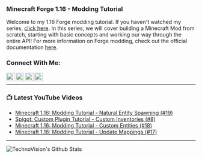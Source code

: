 ### Minecraft Forge 1.16 - Modding Tutorial

Welcome to my 1.16 Forge modding tutorial. If you haven't watched my series, [click here](https://www.youtube.com/watch?v=JOTH1eDP99Y&list=PLDhiRTZ_vnoUI3-9z0Zg-I8tTSp3EfOia). In this series, we will cover building a Minecraft Mod from scratch, starting with basic concepts and working our way through the entire API! For more information on Forge modding, check out the official documentation [here](https://mcforge.readthedocs.io/en/1.15.x/).

### Connect With Me:

[<img align="left" alt="TechnoVisionTV | YouTube" width="22px" src="https://cdn.jsdelivr.net/npm/simple-icons@v3/icons/youtube.svg" />][youtube]
[<img align="left" alt="TechnoVisionTV | Twitter" width="22px" src="https://cdn.jsdelivr.net/npm/simple-icons@v3/icons/twitter.svg" />][twitter]
[<img align="left" alt="tomm.peters | Instagram" width="22px" src="https://cdn.jsdelivr.net/npm/simple-icons@v3/icons/instagram.svg" />][instagram]
[<img align="left" alt="TechnoVision | Instagram" width="22px" src="https://cdn.jsdelivr.net/npm/simple-icons@v3/icons/discord.svg" />][discord]
<br />

---

### 📺 Latest YouTube Videos
<!-- YOUTUBE:START -->
- [Minecraft 1.16: Modding Tutorial - Natural Entity Spawning (#19)]()
- [Spigot: Custom Plugin Tutorial - Custom Inventories (#8)](https://youtu.be/dEwv7ay1RCI)
- [Minecraft 1.16: Modding Tutorial - Custom Entities (#18)](https://youtu.be/zJkQc2A1PIk)
- [Minecraft 1.16: Modding Tutorial - Update Mappings (#17)](https://youtu.be/NtYMgZ0_1PA)
<!-- YOUTUBE:END -->

---

<img align="left" alt="TechnoVision's Github Stats" src="https://github-readme-stats.vercel.app/api?username=TechnoVisionDev&show_icons=true&hide_border=true" />

[youtube]: https://youtube.com/TechnoVisionTV
[twitter]: https://twitter.com/TechnoVisionTV
[instagram]: https://instagram.com/tomm.peters
[discord]: https://discord.gg/8NV6QYx
